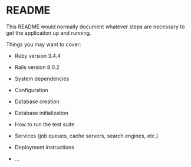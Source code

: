 # README

This README would normally document whatever steps are necessary to get the
application up and running.

Things you may want to cover:

* Ruby version 3.4.4
* Rails version 8.0.2

* System dependencies

* Configuration

* Database creation

* Database initialization

* How to run the test suite

* Services (job queues, cache servers, search engines, etc.)

* Deployment instructions

* ...
